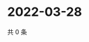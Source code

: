 # 2022-03-28

共 0 条

<!-- BEGIN WEIBO -->
<!-- 最后更新时间 Mon Mar 28 2022 14:19:50 GMT+0800 (China Standard Time) -->

<!-- END WEIBO -->

